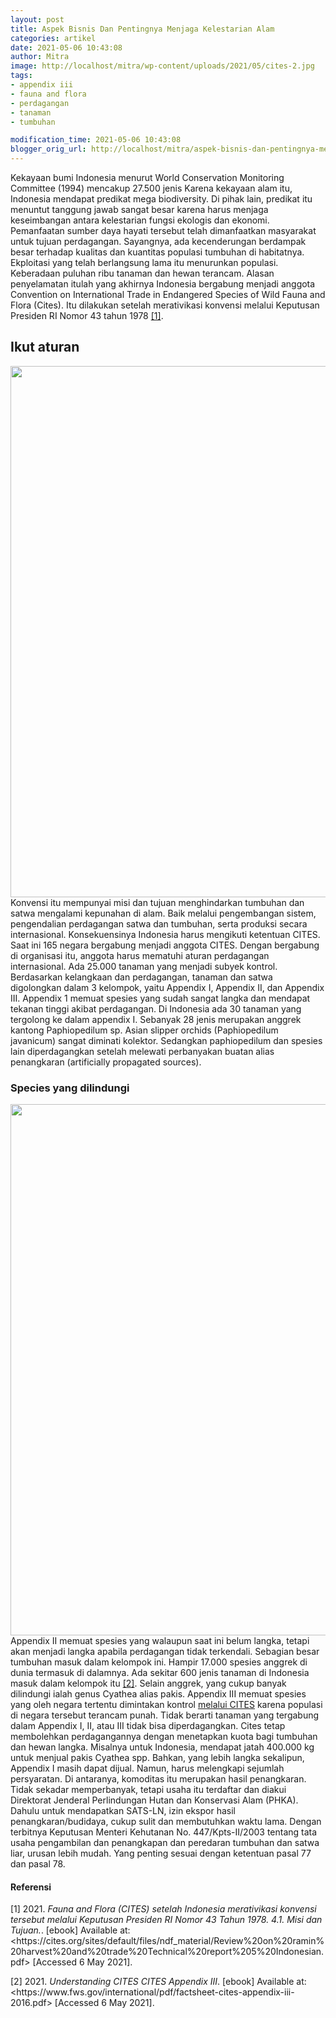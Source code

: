 ```yaml
---
layout: post
title: Aspek Bisnis Dan Pentingnya Menjaga Kelestarian Alam
categories: artikel
date: 2021-05-06 10:43:08
author: Mitra
image: http://localhost/mitra/wp-content/uploads/2021/05/cites-2.jpg
tags:
- appendix iii
- fauna and flora
- perdagangan
- tanaman
- tumbuhan

modification_time: 2021-05-06 10:43:08
blogger_orig_url: http://localhost/mitra/aspek-bisnis-dan-pentingnya-menjaga.html
---
```


Kekayaan bumi Indonesia menurut World Conservation Monitoring Committee (1994) mencakup 27.500 jenis Karena kekayaan alam itu, Indonesia mendapat predikat mega biodiversity. Di pihak lain, predikat itu menuntut tanggung jawab sangat besar karena harus menjaga keseimbangan antara kelestarian fungsi ekologis dan ekonomi.
Pemanfaatan sumber daya hayati tersebut telah dimanfaatkan masyarakat untuk tujuan perdagangan. Sayangnya, ada kecenderungan berdampak besar terhadap kualitas dan kuantitas populasi tumbuhan di habitatnya. Ekploitasi yang telah berlangsung lama itu menurunkan populasi. Keberadaan puluhan ribu tanaman dan hewan terancam.
Alasan penyelamatan itulah yang akhirnya Indonesia bergabung menjadi anggota Convention on International Trade in Endangered Species of Wild Fauna and Flora (Cites). Itu dilakukan setelah merativikasi konvensi melalui Keputusan Presiden RI Nomor 43 tahun 1978 <a href="#footnote-1">[1]</a>.
<h2 id="aturan">Ikut aturan</h2>
<a href="http://127.0.0.1/mitra/wp-content/uploads/2021/05/cites-3.jpg"><img class="aligncenter size-full wp-image-10386" src="http://127.0.0.1/mitra/wp-content/uploads/2021/05/cites-3.jpg" alt="" width="1511" height="850" /></a>Konvensi itu mempunyai misi dan tujuan menghindarkan tumbuhan dan satwa mengalami kepunahan di alam. Baik melalui pengembangan sistem, pengendalian perdagangan satwa dan tumbuhan, serta produksi secara internasional.
Konsekuensinya Indonesia harus mengikuti ketentuan CITES. Saat ini 165 negara bergabung menjadi anggota CITES. Dengan bergabung di organisasi itu, anggota harus mematuhi aturan perdagangan internasional. Ada 25.000 tanaman yang menjadi subyek kontrol.
Berdasarkan kelangkaan dan perdagangan, tanaman dan satwa digolongkan dalam 3 kelompok, yaitu Appendix I, Appendix II, dan Appendix III. Appendix 1 memuat spesies yang sudah sangat langka dan mendapat tekanan tinggi akibat perdagangan.
Di Indonesia ada 30 tanaman yang tergolong ke dalam appendix I. Sebanyak 28 jenis merupakan anggrek kantong Paphiopedilum sp. Asian slipper orchids (Paphiopedilum javanicum) sangat diminati kolektor. Sedangkan paphiopedilum dan spesies lain diperdagangkan setelah melewati perbanyakan buatan alias penangkaran (artificially propagated sources).
<h3 id="Species">Species yang dilindungi</h3>
<a href="http://127.0.0.1/mitra/wp-content/uploads/2021/05/cites-1.jpg"><img class="aligncenter size-full wp-image-10384" src="http://127.0.0.1/mitra/wp-content/uploads/2021/05/cites-1.jpg" alt="" width="1511" height="850" /></a>Appendix II memuat spesies yang walaupun saat ini belum langka, tetapi akan menjadi langka apabila perdagangan tidak terkendali. Sebagian besar tumbuhan masuk dalam kelompok ini. Hampir 17.000 spesies anggrek di dunia termasuk di dalamnya. Ada sekitar 600 jenis tanaman di Indonesia masuk dalam kelompok itu <a href="#footnote-2">[2]</a>. Selain anggrek, yang cukup banyak dilindungi ialah genus Cyathea alias pakis.
Appendix III memuat spesies yang oleh negara tertentu dimintakan kontrol <a href="https://cites.org/eng/app/appendices.php">melalui CITES</a> karena populasi di negara tersebut terancam punah.
Tidak berarti tanaman yang tergabung dalam Appendix I, II, atau III tidak bisa diperdagangkan. Cites tetap membolehkan perdagangannya dengan menetapkan kuota bagi tumbuhan dan hewan langka. Misalnya untuk Indonesia, mendapat jatah 400.000 kg untuk menjual pakis Cyathea spp.
Bahkan, yang lebih langka sekalipun, Appendix I masih dapat dijual. Namun, harus melengkapi sejumlah persyaratan. Di antaranya, komoditas itu merupakan hasil penangkaran. Tidak sekadar memperbanyak, tetapi usaha itu terdaftar dan diakui Direktorat Jenderal Perlindungan Hutan dan Konservasi Alam (PHKA).
Dahulu untuk mendapatkan SATS-LN, izin ekspor hasil penangkaran/budidaya, cukup sulit dan membutuhkan waktu lama. Dengan terbitnya Keputusan Menteri Kehutanan No. 447/Kpts-II/2003 tentang tata usaha pengambilan dan penangkapan dan peredaran tumbuhan dan satwa liar, urusan lebih mudah. Yang penting sesuai dengan ketentuan pasal 77 dan pasal 78.
<section id="footnotes">
<h4 id="Referensi">Referensi</h4>
<p id="footnote-1">[1] 2021. <i>Fauna and Flora (CITES) setelah Indonesia merativikasi konvensi tersebut melalui Keputusan Presiden RI Nomor 43 Tahun 1978. 4.1. Misi dan Tujuan.</i>. [ebook] Available at: &lt;https://cites.org/sites/default/files/ndf_material/Review%20on%20ramin%20harvest%20and%20trade%20Technical%20report%205%20Indonesian.pdf&gt; [Accessed 6 May 2021].</p>
<p id="footnote-2">[2] 2021. <i>Understanding CITES CITES Appendix III</i>. [ebook] Available at: &lt;https://www.fws.gov/international/pdf/factsheet-cites-appendix-iii-2016.pdf&gt; [Accessed 6 May 2021].</p>
</section>

